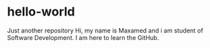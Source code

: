 # hello-world
Just another repository
Hi, my name is Maxamed and i am student of Software Development. I am here to learn the GitHub.
